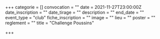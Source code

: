 +++
categorie = []
convocation = ""
date = 2021-11-27T23:00:00Z
date_inscription = ""
date_tirage = ""
description = ""
end_date = ""
event_type = "club"
fiche_inscription = ""
image = ""
lieu = ""
poster = ""
reglement = ""
title = "Challenge Poussins"

+++
